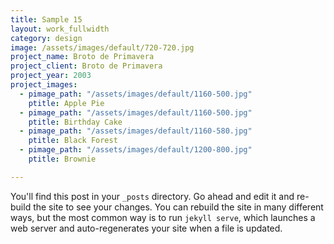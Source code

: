 ```yaml
---
title: Sample 15
layout: work_fullwidth
category: design
image: /assets/images/default/720-720.jpg
project_name: Broto de Primavera
project_client: Broto de Primavera
project_year: 2003
project_images:
  - pimage_path: "/assets/images/default/1160-500.jpg"
    ptitle: Apple Pie
  - pimage_path: "/assets/images/default/1160-500.jpg"
    ptitle: Birthday Cake
  - pimage_path: "/assets/images/default/1160-580.jpg"
    ptitle: Black Forest
  - pimage_path: "/assets/images/default/1200-800.jpg"
    ptitle: Brownie

---
```

You'll find this post in your `_posts` directory. Go ahead and edit it and re-build
the site to see your changes. You can rebuild the site in many different ways, but
the most common way is to run `jekyll serve`, which launches a web server and
auto-regenerates your site when a file is updated.
